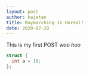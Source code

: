 ```yaml
---
layout: post
author: kajetan
title: Raymarching in Unreal!
date: 2020-07-20
---
```


This is my first POST *woo hoo*


```c
struct {
  int a = 10;
};
```
